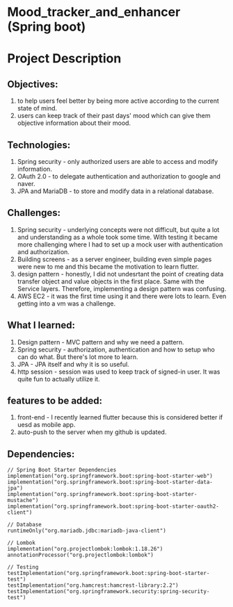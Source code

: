 # Mood_tracker_and_enhancer (Spring boot)
# Project Description

## Objectives:
1. to help users feel better by being more active according to the current state of mind.
2. users can keep track of their past days' mood which can give them objective information about their mood.

## Technologies:
1. Spring security - only authorized users are able to access and modify information.
2. OAuth 2.0 - to delegate authentication and authorization to google and naver.
3. JPA and MariaDB - to store and modify data in a relational database.

## Challenges:
1. Spring security - underlying concepts were not difficult, but quite a lot and understanding as a whole took some time. With testing it became more challenging where I had to set up a mock user with authentication and authorization.
2. Building screens - as a server engineer, building even simple pages were new to me and this became the motivation to learn flutter.
3. design pattern - honestly, I did not undesrtant the point of creating data transfer object and value objects in the first place. Same with the Service layers. Therefore, implementing a design pattern was confusing.
4. AWS EC2 - it was the first time using it and there were lots to learn. Even getting into a vm was a challenge.

## What I learned:
1. Design pattern - MVC pattern and why we need a pattern.
2. Spring security - authorization, authentication and how to setup who can do what. But there's lot more to learn.
3. JPA - JPA itself and why it is so useful.
4. http session - session was used to keep track of signed-in user. It was quite fun to actually utilize it.

## features to be added:
1. front-end - I recently learned flutter because this is considered better if uesd as mobile app.
2. auto-push to the server when my github is updated.

## Dependencies:
    // Spring Boot Starter Dependencies
    implementation("org.springframework.boot:spring-boot-starter-web")
    implementation("org.springframework.boot:spring-boot-starter-data-jpa")
    implementation("org.springframework.boot:spring-boot-starter-mustache")
    implementation("org.springframework.boot:spring-boot-starter-oauth2-client")

    // Database
    runtimeOnly("org.mariadb.jdbc:mariadb-java-client")

    // Lombok
    implementation("org.projectlombok:lombok:1.18.26")
    annotationProcessor("org.projectlombok:lombok")

    // Testing
    testImplementation("org.springframework.boot:spring-boot-starter-test")
    testImplementation("org.hamcrest:hamcrest-library:2.2")
    testImplementation("org.springframework.security:spring-security-test")
